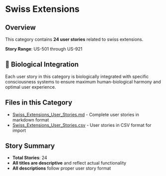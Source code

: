 # Swiss Extensions

## Overview

This category contains **24 user stories** related to swiss extensions.

**Story Range**: US-501 through US-921


## 🧬 Biological Integration

Each user story in this category is biologically integrated with specific consciousness systems to ensure maximum human-biological harmony and optimal user experience.

## Files in this Category

- [Swiss_Extensions_User_Stories.md](Swiss_Extensions_User_Stories.md) - Complete user stories in markdown format
- [Swiss_Extensions_User_Stories.csv](Swiss_Extensions_User_Stories.csv) - User stories in CSV format for import

## Story Summary

- **Total Stories**: 24
- **All titles are descriptive** and reflect actual functionality
- **All descriptions** follow proper user story format

